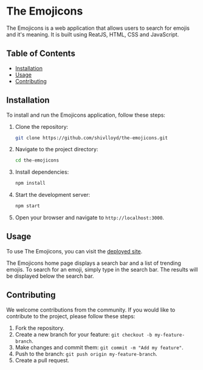# The Emojicons

The Emojicons is a web application that allows users to search for emojis and it's meaning. It is built using ReatJS, HTML, CSS and JavaScript.

## Table of Contents
- [Installation](#installation)
- [Usage](#usage)
- [Contributing](#contributing)

## Installation
To install and run the Emojicons application, follow these steps:

1. Clone the repository: 

    ```bash
    git clone https://github.com/shivlloyd/the-emojicons.git
    ```

2. Navigate to the project directory:

    ```bash
    cd the-emojicons
    ```

3. Install dependencies:

    ```bash
    npm install
    ```

4. Start the development server:

    ```bash
    npm start
    ```

5. Open your browser and navigate to `http://localhost:3000`.

## Usage
To use The Emojicons, you can visit the [deployed site](https://emojin.netlify.app/).

The Emojicons home page displays a search bar and a list of trending emojis. To search for an emoji, simply type in the search bar. The results will be displayed below the search bar.

## Contributing
We welcome contributions from the community. If you would like to contribute to the project, please follow these steps:

1. Fork the repository.
2. Create a new branch for your feature: `git checkout -b my-feature-branch`.
3. Make changes and commit them: `git commit -m "Add my feature"`.
4. Push to the branch: `git push origin my-feature-branch`.
5. Create a pull request.
    
